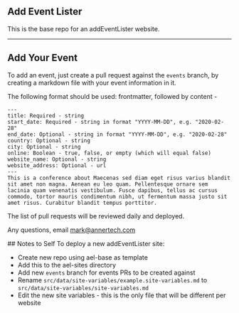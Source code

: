 ## Add Event Lister

This is the base repo for an addEventLister website.

---

## <a name="add-your-event">Add Your Event</a>

To add an event, just create a pull request against the `events` branch, by creating a markdown file with your event information in it.

The following format should be used: frontmatter, followed by content -

```
---
title: Required - string
start_date: Required - string in format "YYYY-MM-DD", e.g. "2020-02-28"
end_date: Optional - string in format "YYYY-MM-DD", e.g. "2020-02-28"
country: Optional - string
city: Optional - string
online: Boolean - true, false, or empty (which will equal false)
website_name: Optional - string
website_address: Optional - url
---
This is a conference about Maecenas sed diam eget risus varius blandit sit amet non magna. Aenean eu leo quam. Pellentesque ornare sem lacinia quam venenatis vestibulum. Fusce dapibus, tellus ac cursus commodo, tortor mauris condimentum nibh, ut fermentum massa justo sit amet risus. Curabitur blandit tempus porttitor.

```

The list of pull requests will be reviewed daily and deployed.

Any questions, email mark@annertech.com

## Notes to Self
To deploy a new addEventLister site:
- Create new repo using ael-base as template
- Add this to the ael-sites directory
- Add new `events` branch for events PRs to be created against
- Rename `src/data/site-variables/example.site-variables.md` to `src/data/site-variables/site-variables.md`
- Edit the new site variables - this is the only file that will be different per website